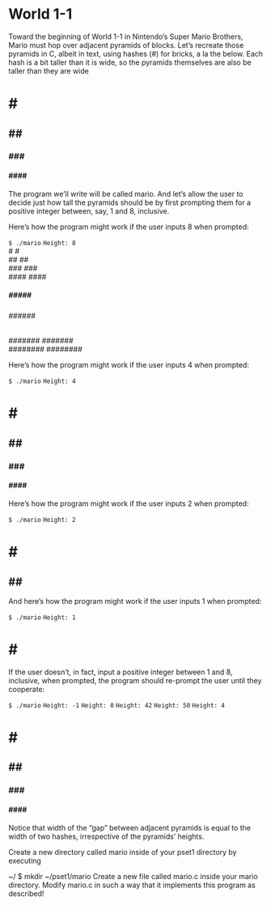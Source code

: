 # World 1-1
Toward the beginning of World 1-1 in Nintendo’s Super Mario Brothers, Mario must hop over adjacent pyramids of blocks.
Let’s recreate those pyramids in C, albeit in text, using hashes (#) for bricks, a la the below. Each hash is a bit taller than it is wide, so the pyramids themselves are also be taller than they are wide
<br>
   #  #<br>
  ##  ##<br>
 ###  ###<br>
####  ####<br>
The program we’ll write will be called mario. And let’s allow the user to decide just how tall the pyramids should be by first prompting them for a positive integer between, say, 1 and 8, inclusive.

Here’s how the program might work if the user inputs 8 when prompted:

`$ ./mario`
`Height: 8`
<br>
       #  # <br>
      ##  ## <br>
     ###  ### <br>
    ####  #### <br>
   #####  ##### <br>
  ######  ###### <br>
 #######  ####### <br>
########  ######## <br>

Here’s how the program might work if the user inputs 4 when prompted:

`$ ./mario`
`Height: 4`
<br>
   #  #<br>
  ##  ##<br>
 ###  ###<br>
####  ####<br>
Here’s how the program might work if the user inputs 2 when prompted:

`$ ./mario`
`Height: 2`
<br>
 #  # <br>
##  ## <br>
And here’s how the program might work if the user inputs 1 when prompted:

`$ ./mario`
`Height: 1`
<br>
#  #<br>
If the user doesn’t, in fact, input a positive integer between 1 and 8, inclusive, when prompted, the program should re-prompt the user until they cooperate:

`$ ./mario`
`Height: -1`
`Height: 0`
`Height: 42`
`Height: 50`
`Height: 4`
<br>
   #  #<br>
  ##  ##<br>
 ###  ###<br>
####  ####<br>
Notice that width of the “gap” between adjacent pyramids is equal to the width of two hashes, irrespective of the pyramids’ heights.

Create a new directory called mario inside of your pset1 directory by executing

~/ $ mkdir ~/pset1/mario
Create a new file called mario.c inside your mario directory. Modify mario.c in such a way that it implements this program as described!<br>
